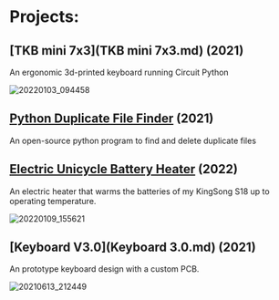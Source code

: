 # **Projects:**

## [TKB mini 7x3](TKB mini 7x3.md) (2021)
An ergonomic 3d-printed keyboard running Circuit Python

![20220103_094458](https://user-images.githubusercontent.com/95006894/148976400-9adbce1c-b63f-4ca7-ba45-499df5c862ff.jpg)

## [Python Duplicate File Finder](https://github.com/Kryomatix/duplicate-file-finder) (2021)
An open-source python program to find and delete duplicate files

## [Electric Unicycle Battery Heater](unicycle-heater.md) (2022)
An electric heater that warms the batteries of my KingSong S18 up to operating temperature.

![20220109_155621](https://user-images.githubusercontent.com/95006894/148976525-a588966f-f8e3-496a-9509-2ad3b729e0c4.jpg)

## [Keyboard V3.0](Keyboard 3.0.md) (2021)
An prototype keyboard design with a custom PCB.

![20210613_212449](https://user-images.githubusercontent.com/95006894/148976902-b436e58f-45c4-4917-a63c-a8cf9649ce86.jpg)
